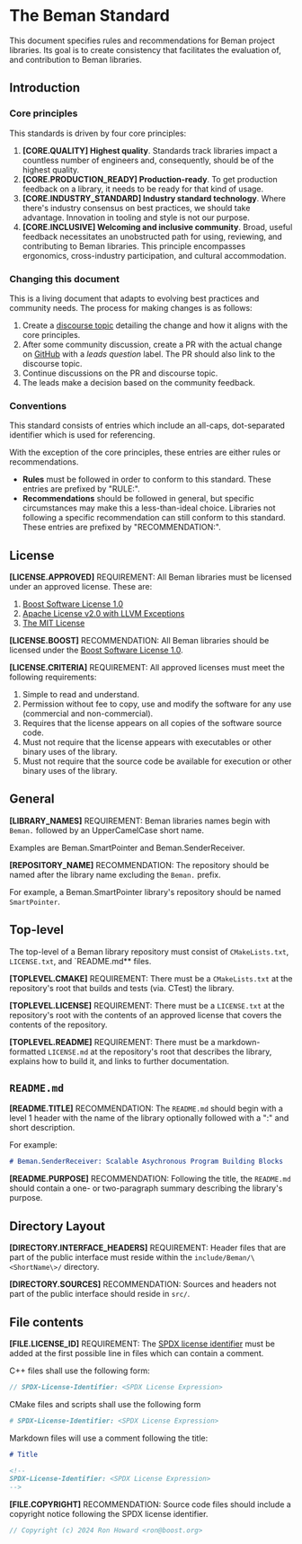 # The Beman Standard

<!--
SPDX-License-Identifier: Apache-2.0 WITH LLVM-exception

Copyright (c) 2024 David Sankel <dsankel@boost.org>
-->

This document specifies rules and recommendations for Beman project libraries.
Its goal is to create consistency that facilitates the evaluation of, and
contribution to Beman libraries.

## Introduction

### Core principles

This standards is driven by four core principles:

1. **[CORE.QUALITY] Highest quality**. Standards track libraries impact a
  countless number of engineers and, consequently, should be of the highest
  quality.
2. **[CORE.PRODUCTION_READY] Production-ready**. To get production feedback on a
  library, it needs to be ready for that kind of usage.
3. **[CORE.INDUSTRY_STANDARD] Industry standard technology**. Where there's
  industry consensus on best practices, we should take advantage. Innovation in
  tooling and style is not our purpose.
4. **[CORE.INCLUSIVE] Welcoming and inclusive community**. Broad, useful
  feedback necessitates an unobstructed path for using, reviewing, and
  contributing to Beman libraries. This principle encompasses ergonomics,
  cross-industry participation, and cultural accommodation.

### Changing this document

This is a living document that adapts to evolving best practices and community
needs. The process for making changes is as follows:

1. Create a [discourse topic](https://discourse.boost.org) detailing the change
   and how it aligns with the core principles.
2. After some community discussion, create a PR with the actual change on
   [GitHub](https://github.com/beman-project/beman) with a *leads question*
   label. The PR should also link to the discourse topic.
3. Continue discussions on the PR and discourse topic.
4. The leads make a decision based on the community feedback.

### Conventions

This standard consists of entries which include an all-caps, dot-separated
identifier which is used for referencing.

With the exception of the core principles, these entries are either rules or
recommendations.

* **Rules** must be followed in order to conform to this standard. These entries
  are prefixed by "RULE:".
* **Recommendations** should be followed in general, but specific circumstances
  may make this a less-than-ideal choice. Libraries not following a specific
  recommendation can still conform to this standard. These entries are prefixed
  by "RECOMMENDATION:".

## License

**[LICENSE.APPROVED]** REQUIREMENT: All Beman libraries must be licensed
under an approved license. These are:

1. [Boost Software License 1.0](https://www.boost.org/LICENSE_1_0.txt)
2. [Apache License v2.0 with LLVM Exceptions](https://llvm.org/LICENSE.txt)
3. [The MIT License](https://opensource.org/license/mit)

**[LICENSE.BOOST]** RECOMMENDATION: All Beman libraries should be licensed
under the [Boost Software License 1.0](https://www.boost.org/LICENSE_1_0.txt).

**[LICENSE.CRITERIA]** REQUIREMENT: All approved licenses must meet the
following requirements:

1. Simple to read and understand.
2. Permission without fee to copy, use and modify the software for any
   use (commercial and non-commercial).
3. Requires that the license appears on all copies of the software source code.
4. Must not require that the license appears with executables or other binary
   uses of the library.
5. Must not require that the source code be available for execution or other
   binary uses of the library.

## General

**[LIBRARY_NAMES]** REQUIREMENT: Beman libraries names begin with `Beman.`
followed by an UpperCamelCase short name.

Examples are Beman.SmartPointer and Beman.SenderReceiver.

**[REPOSITORY_NAME]** RECOMMENDATION: The repository should be named after the
library name excluding the `Beman.` prefix.

For example, a Beman.SmartPointer library's repository should be named
`SmartPointer`.

## Top-level

The top-level of a Beman library repository must consist of `CMakeLists.txt`,
`LICENSE.txt`, and `README.md** files.

**[TOPLEVEL.CMAKE]** REQUIREMENT: There must be a `CMakeLists.txt` at the repository's root
that builds and tests (via. CTest) the library.

**[TOPLEVEL.LICENSE]** REQUIREMENT: There must be a `LICENSE.txt` at the
repository's root with the contents of an approved license that covers the
contents of the repository.

**[TOPLEVEL.README]** REQUIREMENT: There must be a markdown-formatted
`LICENSE.md` at the repository's root that describes the library, explains how
to build it, and links to further documentation.

## `README.md`

**[README.TITLE]** RECOMMENDATION: The `README.md` should begin with a level 1
header with the name of the library optionally followed with a ":" and short
description.

For example:

```markdown
# Beman.SenderReceiver: Scalable Asychronous Program Building Blocks
```

**[README.PURPOSE]** RECOMMENDATION: Following the title, the `README.md` should
contain a one- or two-paragraph summary describing the library's purpose.

## Directory Layout

**[DIRECTORY.INTERFACE_HEADERS]** REQUIREMENT: Header files that are part of the
public interface must reside within the `include/Beman/\<ShortName\>/`
directory.

**[DIRECTORY.SOURCES]** RECOMMENDATION: Sources and headers not part of the
public interface should reside in `src/`.

## File contents

**[FILE.LICENSE_ID]** REQUIREMENT: The [SPDX license
identifier](https://spdx.dev/learn/handling-license-info/) must be added at the
first possible line in files which can contain a comment.

C++ files shall use the following form:

```C++
// SPDX-License-Identifier: <SPDX License Expression>
```

CMake files and scripts shall use the following form


```CMake
# SPDX-License-Identifier: <SPDX License Expression>
```

Markdown files will use a comment following the title:

```markdown
# Title

<!--
SPDX-License-Identifier: <SPDX License Expression>
-->
```

**[FILE.COPYRIGHT]** RECOMMENDATION: Source code files should include a
copyright notice following the SPDX license identifier.

```C++
// Copyright (c) 2024 Ron Howard <ron@boost.org>
```
